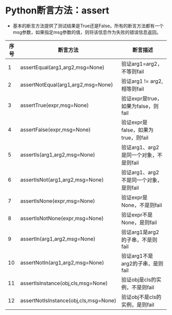 # Python断言方法：assert
* 基本的断言方法提供了测试结果是True还是False。所有的断言方法都有一个msg参数，如果指定msg参数的值，则将该信息作为失败的错误信息返回。
  
| 序号 | 断言方法                                  | 断言描述                               |
| ---- |------------------------------------      | ------------------------------------- |
|  1   | assertEqual(arg1,arg2,msg=None)          | 验证arg1=arg2，不等则fail              |
|  2   | assertNotEqual(arg1,arg2,msg=None)       | 验证arg1 != arg2, 相等则fail           |
|  3   | assertTrue(expr,msg=None)                | 验证expr是true，如果为false，则fail     |
|  4   | assertFalse(expr,msg=None)               | 验证expr是false，如果为true，则fail     |
|  5   | assertIs(arg1,arg2,msg=None)             | 验证arg1、arg2是同一个对象，不是则fail   |
|  6   | assertIsNot(arg1,arg2,msg=None)          | 验证arg1、arg2不是同一个对象，是则fail   |
|  7   | assertIsNone(expr,msg=None)              | 验证expr是None，不是则fail              |
|  8   | assertIsNotNone(expr,msg=None)           | 验证expr不是None，是则fail              |
|  9   | assertIn(arg1,arg2,msg=None)             | 验证arg1是arg2的子串，不是则fail         |
|  10  | assertNotIn(arg1,arg2,msg=None)          | 验证arg1不是arg2的子串，是则fail         |
|  11  | assertIsInstance(obj,cls,msg=None)       | 验证obj是cls的实例，不是则fail           |
|  12  | assertNotIsInstance(obj,cls,msg=None)    | 验证obj不是cls的实例，是则fail           |

